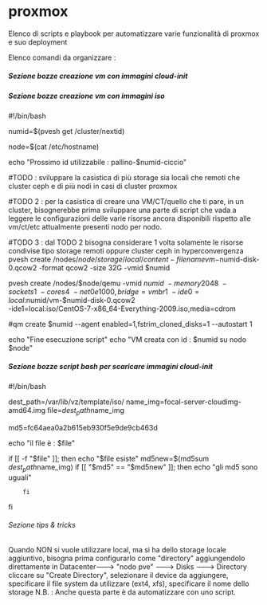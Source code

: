# proxmox
Elenco di scripts e playbook per automatizzare varie funzionalità di proxmox e suo deployment


Elenco comandi da organizzare : 


##### Sezione bozze creazione vm con immagini cloud-init



##### Sezione bozze creazione vm con immagini iso

#!/bin/bash

numid=$(pvesh get /cluster/nextid)

node=$(cat /etc/hostname)

echo "Prossimo id utilizzabile : pallino-$numid-ciccio"

#TODO : sviluppare la casistica di più storage sia locali che remoti che cluster ceph e di più nodi in casi di cluster proxmox

#TODO 2 : per la casistica di creare una VM/CT/quello che ti pare, in un cluster, bisognerebbe prima sviluppare una parte di script che vada a leggere le configurazioni delle varie risorse ancora disponibili rispetto alle vm/ct/etc attualmente presenti nodo per nodo.

#TODO 3 : dal TODO 2 bisogna considerare 1 volta solamente le risorse condivise tipo storage remoti oppure cluster ceph in hyperconvergenza
pvesh create /nodes/$node/storage/local/content -filename vm-$numid-disk-0.qcow2 -format qcow2 -size 32G -vmid $numid

pvesh create /nodes/$node/qemu -vmid $numid \ 
        -memory 2048 \
        -sockets 1 \
        -cores 4 \
        -net0 e1000,bridge=vmbr1 \
        -ide0=local:$numid/vm-$numid-disk-0.qcow2 \
        -ide1=local:iso/CentOS-7-x86_64-Everything-2009.iso,media=cdrom

#qm create $numid --agent enabled=1,fstrim_cloned_disks=1 --autostart 1

echo "Fine esecuzione script"
echo "VM creata con id : $numid su nodo $node"



##### Sezione bozze script bash per scaricare immagini cloud-init


#!/bin/bash

dest_path=/var/lib/vz/template/iso/
name_img=focal-server-cloudimg-amd64.img
file=$dest_path$name_img

md5=fc64aea0a2b615eb930f5e9de9cb463d

echo "il file è : $file"

if [[ -f "$file"  ]]; then
        echo "$file esiste"
        md5new=$(md5sum $dest_path$name_img)
        if [[ "$md5" == "$md5new" ]]; then
                echo "gli md5 sono uguali"

        fi
fi

###### Sezione tips & tricks

Quando NON si vuole utilizzare local, ma si ha dello storage locale aggiuntivo,
bisogna prima configurarlo come "directory" aggiungendolo direttamente in Datacenter---> "nodo pve" ---> Disks ---> Directory
cliccare su "Create Directory",
selezionare il device da aggiungere,
specificare il file system da utilizzare (ext4, xfs),
specificare il nome dello storage
N.B. : Anche questa parte è da automatizzare con uno script.

